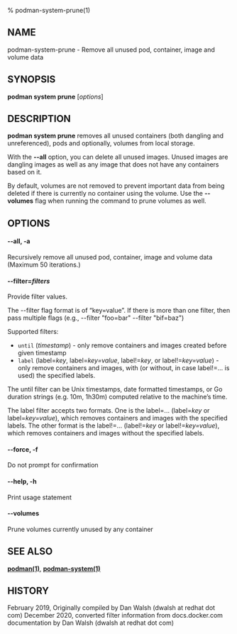 % podman-system-prune(1)

## NAME
podman\-system\-prune - Remove all unused pod, container, image and volume data

## SYNOPSIS
**podman system prune** [*options*]

## DESCRIPTION
**podman system prune** removes all unused containers (both dangling and unreferenced), pods and optionally, volumes from local storage.

With the **--all** option, you can delete all unused images.  Unused images are dangling images as well as any image that does not have any containers based on it.

By default, volumes are not removed to prevent important data from being deleted if there is currently no container using the volume. Use the **--volumes** flag when running the command to prune volumes as well.

## OPTIONS
#### **--all**, **-a**

Recursively remove all unused pod, container, image and volume data (Maximum 50 iterations.)

#### **--filter**=*filters*

Provide filter values.

The --filter flag format is of “key=value”. If there is more than one filter, then pass multiple flags (e.g., --filter "foo=bar" --filter "bif=baz")

Supported filters:

- `until` (_timestamp_) - only remove containers and images created before given timestamp
- `label` (label=_key_, label=_key=value_, label!=_key_, or label!=_key=value_) - only remove containers and images, with (or without, in case label!=... is used) the specified labels.

The until filter can be Unix timestamps, date formatted timestamps, or Go duration strings (e.g. 10m, 1h30m) computed relative to the machine’s time.

The label filter accepts two formats. One is the label=... (label=_key_ or label=_key=value_), which removes containers and images with the specified labels. The other format is the label!=... (label!=_key_ or label!=_key=value_), which removes containers and images without the specified labels.

#### **--force**, **-f**

Do not prompt for confirmation

#### **--help**, **-h**

Print usage statement

#### **--volumes**

Prune volumes currently unused by any container

## SEE ALSO
**[podman(1)](podman.1.md)**, **[podman-system(1)](podman-system.1.md)**

## HISTORY
February 2019, Originally compiled by Dan Walsh (dwalsh at redhat dot com)
December 2020, converted filter information from docs.docker.com documentation by Dan Walsh (dwalsh at redhat dot com)
